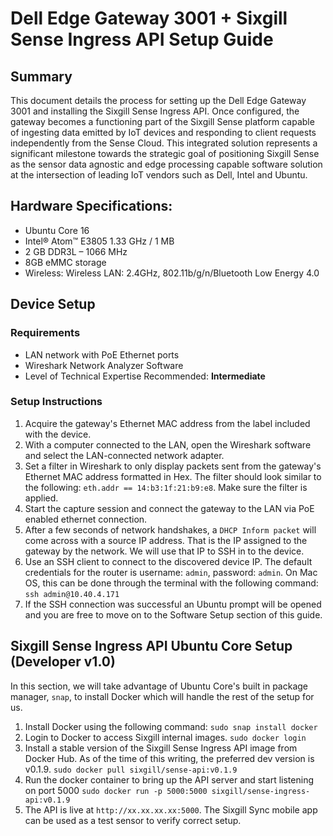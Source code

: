 # Dell Edge Gateway 3001 + Sixgill Sense Ingress API Setup Guide

## Summary
This document details the process for setting up the Dell Edge Gateway 3001 and installing the Sixgill Sense Ingress API. Once configured, the gateway becomes a functioning part of the Sixgill Sense platform capable of ingesting data emitted by IoT devices and responding to client requests independently from the Sense Cloud. This integrated solution represents a significant milestone towards the strategic goal of positioning Sixgill Sense as the sensor data agnostic and edge processing capable software solution at the intersection of leading IoT vendors such as Dell, Intel and Ubuntu.

## Hardware Specifications:
- Ubuntu Core 16
- Intel® Atom™ E3805 1.33 GHz / 1 MB
- 2 GB DDR3L – 1066 MHz
- 8GB eMMC storage
- Wireless: Wireless LAN: 2.4GHz, 802.11b/g/n/Bluetooth Low Energy 4.0

## Device Setup

### Requirements
- LAN network with PoE Ethernet ports
- Wireshark Network Analyzer Software
- Level of Technical Expertise Recommended: **Intermediate**

### Setup Instructions
1. Acquire the gateway's Ethernet MAC address from the label included with the device.
2. With a computer connected to the LAN, open the Wireshark software and select the LAN-connected network adapter.
3. Set a filter in Wireshark to only display packets sent from the gateway's Ethernet MAC address formatted in Hex. The filter should look similar to the following: `eth.addr == 14:b3:1f:21:b9:e8`. Make sure the filter is applied.
4. Start the capture session and connect the gateway to the LAN via PoE enabled ethernet connection.
5. After a few seconds of network handshakes, a `DHCP Inform packet` will come across with a source IP address. That is the IP assigned to the gateway by the network. We will use that IP to SSH in to the device.
6. Use an SSH client to connect to the discovered device IP. The default credentials for the router is username: `admin`, password: `admin`. On Mac OS, this can be done through the terminal with the following command: `ssh admin@10.40.4.171`
7. If the SSH connection was successful an Ubuntu prompt will be opened and you are free to move on to the Software Setup section of this guide.

## Sixgill Sense Ingress API Ubuntu Core Setup (Developer v1.0)

In this section, we will take advantage of Ubuntu Core's built in package manager, `snap`, to install Docker which will handle the rest of the setup for us.

1. Install Docker using the following command: `sudo snap install docker`
2. Login to Docker to access Sixgill internal images. `sudo docker login`
3. Install a stable version of the Sixgill Sense Ingress API image from Docker Hub. As of the time of this writing, the preferred dev version is v0.1.9. `sudo docker pull sixgill/sense-api:v0.1.9`
4. Run the docker container to bring up the API server and start listening on port 5000 `sudo docker run -p 5000:5000 sixgill/sense-ingress-api:v0.1.9`
5. The API is live at `http://xx.xx.xx.xx:5000`. The Sixgill Sync mobile app can be used as a test sensor to verify correct setup.
